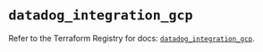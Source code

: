 # `datadog_integration_gcp`

Refer to the Terraform Registry for docs: [`datadog_integration_gcp`](https://registry.terraform.io/providers/datadog/datadog/3.68.0/docs/resources/integration_gcp).
